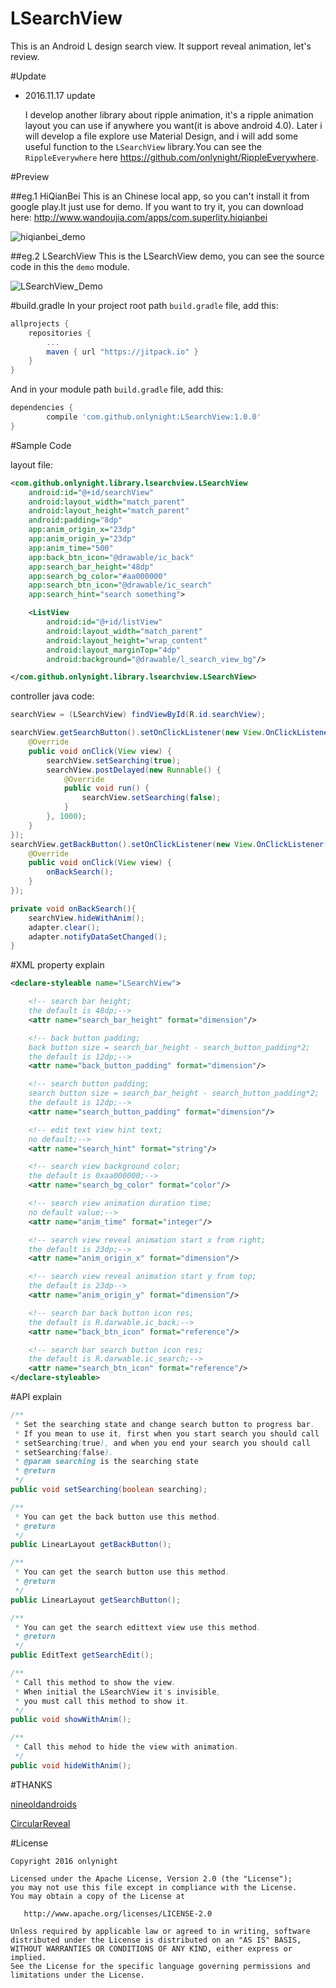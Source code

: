 LSearchView
===========

This is an Android L design search view. It support reveal animation, let's review.

#Update
- 2016.11.17 update

    I develop another library about ripple animation, it's a ripple animation layout you can use if anywhere you want(it is above android 4.0). Later i will develop a file explore use Material Design, and i will add some useful function to the ```LSearchView``` library.You can see the ```RippleEverywhere``` here https://github.com/onlynight/RippleEverywhere.

#Preview

##eg.1 HiQianBei
This is an Chinese local app, so you can't install it from google play.It just use for demo.
If you want to try it, you can download here: http://www.wandoujia.com/apps/com.superlity.hiqianbei

![hiqianbei_demo](./images/hiqianbei_demo.gif)

##eg.2 LSearchView
This is the LSearchView demo, you can see the source code in this the ```demo``` module.

![LSearchView_Demo](./images/lsearchview_demo.gif)

#build.gradle
In your project root path ```build.gradle``` file, add this:

```groovy
allprojects {
	repositories {
		...
		maven { url "https://jitpack.io" }
	}
}
```

And in your module path ```build.gradle``` file, add this:

```groovy
dependencies {
        compile 'com.github.onlynight:LSearchView:1.0.0'
}
```

#Sample Code

layout file:

```xml
<com.github.onlynight.library.lsearchview.LSearchView
    android:id="@+id/searchView"
    android:layout_width="match_parent"
    android:layout_height="match_parent"
    android:padding="8dp"
    app:anim_origin_x="23dp"
    app:anim_origin_y="23dp"
    app:anim_time="500"
    app:back_btn_icon="@drawable/ic_back"
    app:search_bar_height="48dp"
    app:search_bg_color="#aa000000"
    app:search_btn_icon="@drawable/ic_search"
    app:search_hint="search something">

    <ListView
        android:id="@+id/listView"
        android:layout_width="match_parent"
        android:layout_height="wrap_content"
        android:layout_marginTop="4dp"
        android:background="@drawable/l_search_view_bg"/>

</com.github.onlynight.library.lsearchview.LSearchView>
```

controller java code:

```java
searchView = (LSearchView) findViewById(R.id.searchView);

searchView.getSearchButton().setOnClickListener(new View.OnClickListener() {
    @Override
    public void onClick(View view) {
        searchView.setSearching(true);
        searchView.postDelayed(new Runnable() {
            @Override
            public void run() {
                searchView.setSearching(false);
            }
        }, 1000);
    }
});
searchView.getBackButton().setOnClickListener(new View.OnClickListener() {
    @Override
    public void onClick(View view) {
        onBackSearch();
    }
});

private void onBackSearch(){
    searchView.hideWithAnim();
    adapter.clear();
    adapter.notifyDataSetChanged();
}
```

#XML property explain

```xml
<declare-styleable name="LSearchView">

    <!-- search bar height;
    the default is 48dp;-->
    <attr name="search_bar_height" format="dimension"/>

    <!-- back button padding;
    back button size = search_bar_height - search_button_padding*2;
    the default is 12dp;-->
    <attr name="back_button_padding" format="dimension"/>

    <!-- search button padding;
    search button size = search_bar_height - search_button_padding*2;
    the default is 12dp;-->
    <attr name="search_button_padding" format="dimension"/>

    <!-- edit text view hint text;
    no default;-->
    <attr name="search_hint" format="string"/>

    <!-- search view background color;
    the default is 0xaa000000;-->
    <attr name="search_bg_color" format="color"/>

    <!-- search view animation duration time;
    no default value;-->
    <attr name="anim_time" format="integer"/>

    <!-- search view reveal animation start x from right;
    the default is 23dp;-->
    <attr name="anim_origin_x" format="dimension"/>

    <!-- search view reveal animation start y from top;
    the default is 23dp-->
    <attr name="anim_origin_y" format="dimension"/>

    <!-- search bar back button icon res;
    the default is R.darwable.ic_back;-->
    <attr name="back_btn_icon" format="reference"/>

    <!-- search bar search button icon res;
    the default is R.darwable.ic_search;-->
    <attr name="search_btn_icon" format="reference"/>
</declare-styleable>
```

#API explain

```java
/**
 * Set the searching state and change search button to progress bar.
 * If you mean to use it, first when you start search you should call
 * setSearching(true), and when you end your search you should call
 * setSearching(false).
 * @param searching is the searching state
 * @return
 */
public void setSearching(boolean searching);

/**
 * You can get the back button use this method.
 * @return
 */
public LinearLayout getBackButton();

/**
 * You can get the search button use this method.
 * @return
 */
public LinearLayout getSearchButton();

/**
 * You can get the search edittext view use this method.
 * @return
 */
public EditText getSearchEdit();

/**
 * Call this method to show the view.
 * When initial the LSearchView it's invisible,
 * you must call this method to show it.
 */
public void showWithAnim();

/**
 * Call this mehod to hide the view with animation.
 */
public void hideWithAnim();
```

#THANKS

[nineoldandroids]

[CircularReveal]

#License

```
Copyright 2016 onlynight

Licensed under the Apache License, Version 2.0 (the "License");
you may not use this file except in compliance with the License.
You may obtain a copy of the License at

   http://www.apache.org/licenses/LICENSE-2.0

Unless required by applicable law or agreed to in writing, software
distributed under the License is distributed on an "AS IS" BASIS,
WITHOUT WARRANTIES OR CONDITIONS OF ANY KIND, either express or implied.
See the License for the specific language governing permissions and
limitations under the License.
```

[nineoldandroids]: https://github.com/JakeWharton/NineOldAndroids
[CircularReveal]: https://github.com/ozodrukh/CircularReveal
